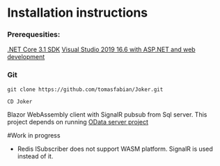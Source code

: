 ﻿# Installation instructions
### Prerequesities:
[.NET Core 3.1 SDK](https://dotnet.microsoft.com/download/dotnet-core/3.1)
[Visual Studio 2019 16.6 with ASP.NET and web development](https://visualstudio.microsoft.com/cs/thank-you-downloading-visual-studio/?sku=community)

### Git
`git clone https://github.com/tomasfabian/Joker.git`

`CD Joker`

Blazor WebAssembly client with SignalR pubsub from Sql server. This project depends on running [OData server project](https://github.com/tomasfabian/Joker/tree/master/Samples/OData/SelfHostedODataService)

#Work in progress
- Redis ISubscriber does not support WASM platform. SignalR is used instead of it.
